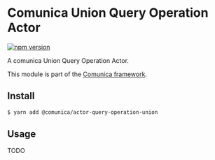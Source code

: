 # Comunica Union Query Operation Actor

[![npm version](https://badge.fury.io/js/%40comunica%2Factor-query-operation-union.svg)](https://www.npmjs.com/package/@comunica/actor-query-operation-union)

A comunica Union Query Operation Actor.

This module is part of the [Comunica framework](https://github.com/comunica/comunica).

## Install

```bash
$ yarn add @comunica/actor-query-operation-union
```

## Usage

TODO
